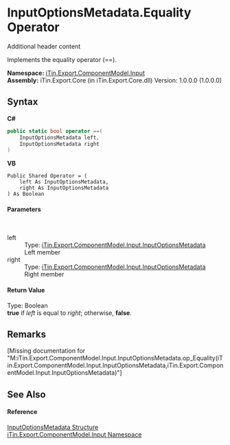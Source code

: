 # InputOptionsMetadata.Equality Operator 
Additional header content 

Implements the equality operator (==).

**Namespace:**&nbsp;<a href="N_iTin_Export_ComponentModel_Input">iTin.Export.ComponentModel.Input</a><br />**Assembly:**&nbsp;iTin.Export.Core (in iTin.Export.Core.dll) Version: 1.0.0.0 (1.0.0.0)

## Syntax

**C#**<br />
``` C#
public static bool operator ==(
	InputOptionsMetadata left,
	InputOptionsMetadata right
)
```

**VB**<br />
``` VB
Public Shared Operator = ( 
	left As InputOptionsMetadata,
	right As InputOptionsMetadata
) As Boolean
```


#### Parameters
&nbsp;<dl><dt>left</dt><dd>Type: <a href="T_iTin_Export_ComponentModel_Input_InputOptionsMetadata">iTin.Export.ComponentModel.Input.InputOptionsMetadata</a><br />Left member</dd><dt>right</dt><dd>Type: <a href="T_iTin_Export_ComponentModel_Input_InputOptionsMetadata">iTin.Export.ComponentModel.Input.InputOptionsMetadata</a><br />Right member</dd></dl>

#### Return Value
Type: Boolean<br /><strong>true</strong> if *left* is equal to *right*; otherwise, <strong>false</strong>.

## Remarks
\[Missing <remarks> documentation for "M:iTin.Export.ComponentModel.Input.InputOptionsMetadata.op_Equality(iTin.Export.ComponentModel.Input.InputOptionsMetadata,iTin.Export.ComponentModel.Input.InputOptionsMetadata)"\]

## See Also


#### Reference
<a href="T_iTin_Export_ComponentModel_Input_InputOptionsMetadata">InputOptionsMetadata Structure</a><br /><a href="N_iTin_Export_ComponentModel_Input">iTin.Export.ComponentModel.Input Namespace</a><br />